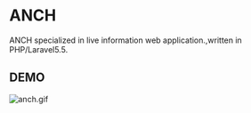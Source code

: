ANCH
==========================
ANCH specialized in live information web application.,written in PHP/Laravel5.5.


DEMO
---------------
![anch.gif](https://raw.githubusercontent.com/wiki/wotan793/LiveInfoSite/images/anch.gif)
